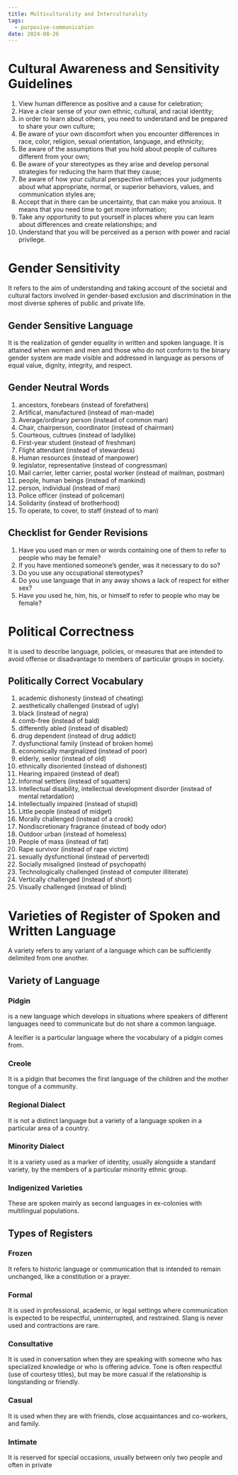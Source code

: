 ```yaml
---
title: Multiculturality and Interculturality
tags:
  - purposive-communication
date: 2024-08-26
---
```

# Cultural Awareness and Sensitivity Guidelines
1. View human difference as positive and a cause for celebration;
2. Have a clear sense of your own ethnic, cultural, and racial identity;
3. in order to learn about others, you need to understand and be prepared to share your own culture;
4. Be aware of your own discomfort when you encounter differences in race, color, religion, sexual orientation, language, and ethnicity;
5. Be aware of the assumptions that you hold about people of cultures different from your own;
6. Be aware of your stereotypes as they arise and develop personal strategies for reducing the harm that they cause;
7. Be aware of how your cultural perspective influences your judgments about what appropriate, normal, or superior behaviors, values, and communication styles are;
8. Accept that in there can be uncertainty, that can make you anxious. It means that you need time to get more information;
9. Take any opportunity to put yourself in places where you can learn about differences and create relationships; and
10. Understand that you will be perceived as a person with power and racial privilege.

# Gender Sensitivity
It refers to the aim of understanding and taking account of the societal and cultural factors involved in gender-based exclusion and discrimination in the most diverse spheres of public and private life.
## Gender Sensitive Language
It is the realization of gender equality in written and spoken language. It is attained when women and men and those who do not conform to the binary gender system are made visible and addressed in language as persons of equal value, dignity, integrity, and respect.
## Gender Neutral Words
1. ancestors, forebears (instead of forefathers)
2. Artifical, manufactured (instead of man-made)
3. Average/ordinary person (instead of common man)
4. Chair, chairperson, coordinator (instead of chairman)
5. Courteous, cultrues (instead of ladylike)
6. First-year student (instead of freshman)
7. Flight attendant (instead of stewardess)
8. Human resources (instead of manpower)
9. legislator, representative (instead of congressman)
10. Mail carrier, letter carrier, postal worker (instead of mailman, postman)
11. people, human beings (instead of mankind)
12. person, individual (instead of man)
13. Police officer (instead of policeman)
14. Solidarity (instead of brotherhood)
15. To operate, to cover, to staff (instead of to man)
## Checklist for Gender Revisions
1. Have you used man or men or words containing one of them to refer to people who may be female?
2. If you have mentioned someone’s gender, was it necessary to do so?
3. Do you use any occupational stereotypes?
4. Do you use language that in any away shows a lack of respect for either sex?
5. Have you used he, him, his, or himself to refer to people who may be female?
# Political Correctness
It is used to describe language, policies, or measures that are intended to avoid offense or disadvantage to members of particular groups in society.
## Politically Correct Vocabulary
1. academic dishonesty (instead of cheating)
2. aesthetically challenged (instead of ugly)
3. black (instead of negra)
4. comb-free (instead of bald)
5. differently abled (instead of disabled)
6. drug dependent (instead of drug addict)
7. dysfunctional family (instead of broken home)
8. economically marginalized (instead of poor)
9. elderly, senior (instead of old)
10. ethnically disoriented (instead of dishonest)
11. Hearing impaired (instead of deaf)
12. Informal settlers (instead of squatters)
13. Intellectual disability, intellectual development disorder (instead of mental retardation)
14. Intellectually impaired (instead of stupid)
15. Little people (instead of midget)
16. Morally challenged (instead of a crook)
17. Nondiscretionary fragrance (instead of body odor)
18. Outdoor urban (instead of homeless)
19. People of mass (instead of fat)
20. Rape survivor (instead of rape victim)
21. sexually dysfunctional (instead of perverted)
22. Socially misaligned (instead of psychopath)
23. Technologically challenged (instead of computer illiterate)
24. Vertically challenged (instead of short)
25. Visually challenged (instead of blind)
# Varieties of Register of Spoken and Written Language
A variety refers to any variant of a language which can be sufficiently delimited from one another.
## Variety of Language
### Pidgin
is a new language which develops in situations where speakers of different languages need to communicate but do not share a common language.

A lexifier is a particular language where the vocabulary of a pidgin comes from.
### Creole
It is a pidgin that becomes the first language of the children and the mother tongue of a community.
### Regional Dialect
It is not a distinct language but a variety of a language spoken in a particular area of a country.
### Minority Dialect
It is a variety used as a marker of identity, usually alongside a standard variety, by the members of a
particular minority ethnic group.
### Indigenized Varieties
These are spoken mainly as second languages in ex-colonies with multilingual populations.
## Types of Registers
### Frozen
It refers to historic language or communication that is intended to remain unchanged, like a constitution or a prayer.
### Formal
It is used in professional, academic, or legal settings where communication is expected to be respectful, uninterrupted, and restrained. Slang is never used and contractions are rare.
### Consultative
It is used in conversation when they are speaking with someone who has specialized knowledge or who is offering advice. Tone is often respectful (use of courtesy titles), but may be more casual if the relationship is longstanding or friendly.
### Casual
It is used when they are with friends, close acquaintances and co-workers, and family.
### Intimate
It is reserved for special occasions, usually between only two people and often in private
